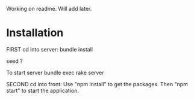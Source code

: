 Working on readme. Will add later.
# Installation

FIRST
cd into server:
bundle install

seed ?

To start server
bundle exec rake server

SECOND
cd into front:
Use "npm install" to get the packages. Then "npm start" to start the application.
